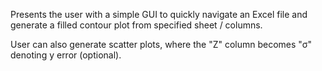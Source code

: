Presents the user with a simple GUI to quickly navigate an Excel file and generate a filled contour plot from specified sheet / columns.

User can also generate scatter plots, where the "Z" column becomes "σ" denoting y error (optional).
